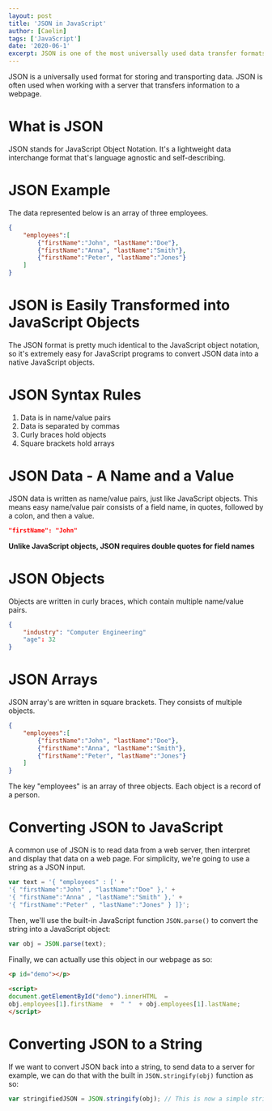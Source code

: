 ```yaml
---
layout: post
title: 'JSON in JavaScript'
author: [Caelin]
tags: ['JavaScript']
date: '2020-06-1'
excerpt: JSON is one of the most universally used data transfer formats. Lets look at how JSON can be used in JavaScript.
---
```


JSON is a universally used format for storing and transporting data. JSON is often used when working with a server that transfers information to a webpage.

# What is JSON
JSON stands for JavaScript Object Notation. It's a lightweight data interchange format that's language agnostic and self-describing.

# JSON Example
The data represented below is an array of three employees. 
```json
{  
	"employees":[  
		{"firstName":"John", "lastName":"Doe"},  
		{"firstName":"Anna", "lastName":"Smith"},  
		{"firstName":"Peter", "lastName":"Jones"}  
	]  
}
```

# JSON is Easily Transformed into JavaScript Objects
The JSON format is pretty much identical to the JavaScript object notation, so it's extremely easy for JavaScript programs to convert JSON data into a native JavaScript objects.

# JSON Syntax Rules
1. Data is in name/value pairs
2. Data is separated by commas
3. Curly braces hold objects
4. Square brackets hold arrays

# JSON Data - A Name and a Value
JSON data is written as name/value pairs, just like JavaScript objects. This means easy name/value pair consists of a field name, in quotes, followed by a colon, and then a value.
```json
"firstName": "John"
```

**Unlike JavaScript objects, JSON requires double quotes for field names**

# JSON Objects
Objects are written in curly braces, which contain multiple name/value pairs.
```json
{
	"industry": "Computer Engineering"
	"age": 32
}
```

# JSON Arrays
JSON array's are written in square brackets. They consists of multiple objects. 

```json
{  
	"employees":[  
		{"firstName":"John", "lastName":"Doe"},  
		{"firstName":"Anna", "lastName":"Smith"},  
		{"firstName":"Peter", "lastName":"Jones"}  
	]  
}
```

The key "employees" is an array of three objects. Each object is a record of a person.

# Converting JSON to JavaScript
A common use of JSON is to read data from a web server, then interpret and display that data on a web page. For simplicity, we're going to use a string as a JSON input. 

```javascript
var text = '{ "employees" : [' +  
'{ "firstName":"John" , "lastName":"Doe" },' +  
'{ "firstName":"Anna" , "lastName":"Smith" },' +  
'{ "firstName":"Peter" , "lastName":"Jones" } ]}';
```

Then, we'll use the built-in JavaScript function `JSON.parse()` to convert the string into a JavaScript object:
```javascript
var obj = JSON.parse(text);
```

Finally, we can actually use this object in our webpage as so:
```html
<p id="demo"></p>  
  
<script>  
document.getElementById("demo").innerHTML  =  
obj.employees[1].firstName  +  " "  + obj.employees[1].lastName;  
</script>
```

# Converting JSON to a String
If we want to convert JSON back into a string, to send data to a server for example, we can do that with the built in `JSON.stringify(obj)` function as so:

```javascript
var stringifiedJSON = JSON.stringify(obj); // This is now a simple string :)
```

